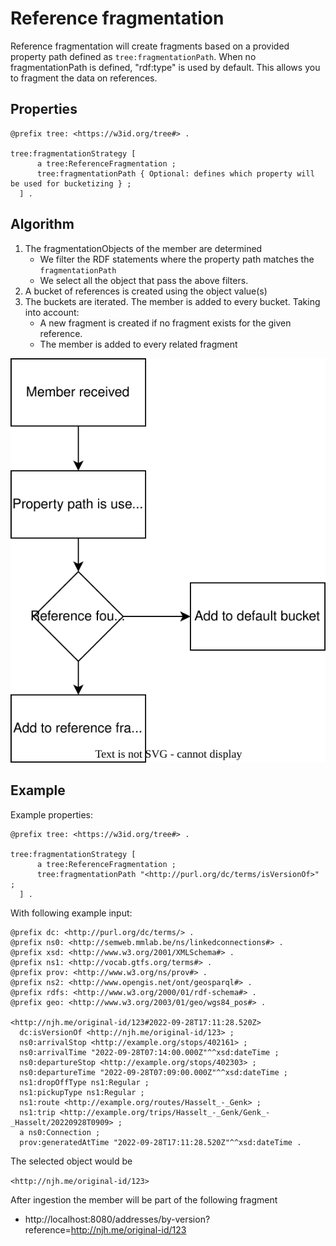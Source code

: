 # Reference fragmentation

Reference fragmentation will create fragments based on a provided property path defined as `tree:fragmentationPath`.
When no fragmentationPath is defined, "rdf:type" is used by default.
This allows you to fragment the data on references.

## Properties

  ```ttl
  @prefix tree: <https://w3id.org/tree#> .
  
  tree:fragmentationStrategy [
        a tree:ReferenceFragmentation ;
        tree:fragmentationPath { Optional: defines which property will be used for bucketizing } ;
    ] .
  ```

## Algorithm

1. The fragmentationObjects of the member are determined
   - We filter the RDF statements where the property path matches the `fragmentationPath`
   - We select all the object that pass the above filters.
2. A bucket of references is created using the object value(s)
3. The buckets are iterated. The member is added to every bucket. Taking into account:
   - A new fragment is created if no fragment exists for the given reference.
   - The member is added to every related fragment

![](content/reference_algorithm.svg)

## Example

Example properties:

  ```ttl
  @prefix tree: <https://w3id.org/tree#> .
  
  tree:fragmentationStrategy [
        a tree:ReferenceFragmentation ;
        tree:fragmentationPath "<http://purl.org/dc/terms/isVersionOf>" ;
    ] .
  ```

With following example input:

```ttl
@prefix dc: <http://purl.org/dc/terms/> .
@prefix ns0: <http://semweb.mmlab.be/ns/linkedconnections#> .
@prefix xsd: <http://www.w3.org/2001/XMLSchema#> .
@prefix ns1: <http://vocab.gtfs.org/terms#> .
@prefix prov: <http://www.w3.org/ns/prov#> .
@prefix ns2: <http://www.opengis.net/ont/geosparql#> .
@prefix rdfs: <http://www.w3.org/2000/01/rdf-schema#> .
@prefix geo: <http://www.w3.org/2003/01/geo/wgs84_pos#> .

<http://njh.me/original-id/123#2022-09-28T17:11:28.520Z>
  dc:isVersionOf <http://njh.me/original-id/123> ;
  ns0:arrivalStop <http://example.org/stops/402161> ;
  ns0:arrivalTime "2022-09-28T07:14:00.000Z"^^xsd:dateTime ;
  ns0:departureStop <http://example.org/stops/402303> ;
  ns0:departureTime "2022-09-28T07:09:00.000Z"^^xsd:dateTime ;
  ns1:dropOffType ns1:Regular ;
  ns1:pickupType ns1:Regular ;
  ns1:route <http://example.org/routes/Hasselt_-_Genk> ;
  ns1:trip <http://example.org/trips/Hasselt_-_Genk/Genk_-_Hasselt/20220928T0909> ;
  a ns0:Connection ;
  prov:generatedAtTime "2022-09-28T17:11:28.520Z"^^xsd:dateTime .
```

The selected object would be

`<http://njh.me/original-id/123>`

After ingestion the member will be part of the following fragment
- http://localhost:8080/addresses/by-version?reference=<http://njh.me/original-id/123>
